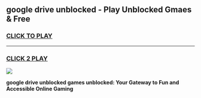 
## google drive unblocked - Play Unblocked Gmaes & Free
<h3>
<a href="https://news.freeplayer.one?title=google_drive_unblocked&ref=16F">CLICK TO PLAY</a></h3>
<hr>

<h3>
<a href="https://news.freeplayer.one?title=google_drive_unblocked&ref=16F">CLICK 2 PLAY</a>
  
</h3>

<a href="https://news.freeplayer.one?title=google_drive_unblocked&ref=16F/"><img src="https://clearcache.store/games.png"></a>


**google drive unblocked games unblocked: Your Gateway to Fun and Accessible Online Gaming**
